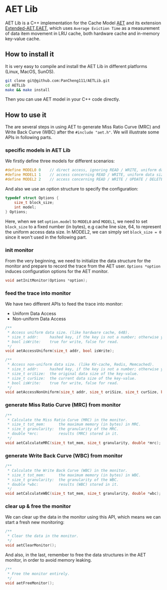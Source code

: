 # AET Lib

AET Lib is a C++ implementation for the Cache Model [AET](https://dl.acm.org/doi/10.5555/3026959.3026992) and its extension [Extended-AET,EAET](https://dl.acm.org/doi/10.1145/3265723.3265736), which uses `Average Eviction Time` as a measurement of data item movement in LRU cache, both hardware cache and in-memory key-value cache.

## How to install it
It is very easy to compile and install the AET Lib in different platforms (Linux, MacOS, SunOS). 

```bash
git clone git@github.com:PanCheng111/AETLib.git
cd AETLib
make && make install
```

Then you can use AET model in your C++ code directly.

## How to use it
The are several steps in using AET to generate Miss Ratio Curve (MRC) and Write Back Curve (WBC) after the `#include "aet.h"`. We will illustrate some APIs in following parts.

### specific models in AET Lib
We firstly define three models for different scenarios:

```cpp
#define MODEL0 0    // direct access, ignoring READ / WRITE, uniform data size
#define MODEL1 1    // access concerning READ / WRITE, uniform data size
#define MODEL2 2    // access concerning READ / WRITE / UPDATE / DELETE, non-uniform data size
```

And also we use an option structure to specify the configuration:

```cpp
typedef struct Options {
    size_t block_size;
    int model;
} Options;
```

Here, when we set `option.model` to `MODEL0` and `MODEL1`, we need to set `block_size` to a fixed number (in bytes), e.g cache line size, 64, to represent the uniform access data size. In MODEL2, we can simply set `block_size = 0` since it won't used in the following part.

### init monitor
From the very beginning, we need to initialize the data structure for the monitor and prepare to record the trace from the AET user. `Options *option` induces configuration options for the AET monitor.
```cpp
void aetInitMonitor(Options *option);
```

### feed the trace into monitor
We have two different APIs to feed the trace into monitor:
* Uniform Data Access
* Non-uniform Data Access

```cpp
/**
 * Access uniform data size. (like hardware cache, 64B).
 * size_t addr:     hashed key, if the key is not a number; otherwise you can directly use the addr.
 * bool isWrite:    true for write, false for read.
 */ 
void aetAccessUniform(size_t addr, bool isWrite);

/**
 * Access non-uniform data size. (like KV-cache, Redis, Memcached).
 * size_t addr:     hashed key, if the key is not a number; otherwise you can directly use the addr.
 * size_t oriSize:  the original data size of the key-value.
 * size_t curSize:  the current data size of the key-value. 
 * bool isWrite:    true for write, false for read.
 */ 
void aetAccessNonUniform(size_t addr, size_t oriSize, size_t curSize, bool isWrite);
```

### generate Miss Ratio Curve (MRC) from monitor

```cpp
/**
 * Calculate the Miss Ratio Curve (MRC) in the monitor.
 * size_t tot_mem:      the maximum memory (in bytes) in MRC.
 * size_t granularity:  the granularity of the MRC.
 * double *mrc:         results (MRC) stored in it.
 */ 
void aetCalculateMRC(size_t tot_mem, size_t granularity, double *mrc);
```

### generate Write Back Curve (WBC) from monitor

```cpp
/**
 * Calculate the Write Back Curve (WBC) in the monitor.
 * size_t tot_mem:      the maximum memory (in bytes) in WBC.
 * size_t granularity:  the granularity of the WBC.
 * double *wbc:         results (WBC) stored in it.
 */ 
void aetCalculateWBC(size_t tot_mem, size_t granularity, double *wbc);
```

### clear up & free the monitor
We can clear up the data in the monitor using this API, which means we can start a fresh new monitoring:
```cpp
/**
 * Clear the data in the monitor.
 */
void aetClearMonitor();
```

And also, in the last, remember to free the data structures in the AET monitor, in order to avoid memory leaking.
```cpp
/**
 * Free the monitor entirely.
 */ 
void aetFreeMonitor();
```
